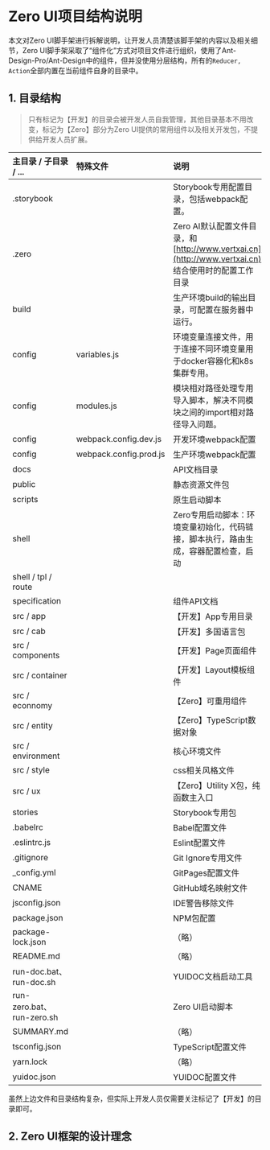 # Zero UI项目结构说明

本文对Zero UI脚手架进行拆解说明，让开发人员清楚该脚手架的内容以及相关细节，Zero UI脚手架采取了“组件化”方式对项目文件进行组织，使用了Ant-Design-Pro/Ant-Design中的组件，但并没使用分层结构，所有的`Reducer, Action`全部内置在当前组件自身的目录中。

## 1. 目录结构

> 只有标记为【开发】的目录会被开发人员自我管理，其他目录基本不用改变，标记为【Zero】部分为Zero UI提供的常用组件以及相关开发包，不提供给开发人员扩展。

| 主目录 / 子目录 / ... | 特殊文件 | 说明 |
| :--- | :--- | :--- |
| .storybook |  | Storybook专用配置目录，包括webpack配置。 |
| .zero |  | Zero AI默认配置文件目录，和 [http://www.vertxai.cn](http://www.vertxai.cn) 结合使用时的配置工作目录 |
| build |  | 生产环境build的输出目录，可配置在服务器中运行。 |
| config | variables.js | 环境变量连接文件，用于连接不同环境变量用于docker容器化和k8s集群专用。 |
| config | modules.js | 模块相对路径处理专用导入脚本，解决不同模块之间的import相对路径导入问题。 |
| config | webpack.config.dev.js | 开发环境webpack配置 |
| config | webpack.config.prod.js | 生产环境webpack配置 |
| docs |  | API文档目录 |
| public |  | 静态资源文件包 |
| scripts |  | 原生启动脚本 |
| shell |  | Zero专用启动脚本：环境变量初始化，代码链接，脚本执行，路由生成，容器配置检查，启动 |
| shell / tpl / route |  |  |
| specification |  | 组件API文档 |
| src / app |  | 【开发】App专用目录 |
| src / cab |  | 【开发】多国语言包 |
| src / components |  | 【开发】Page页面组件 |
| src / container |  | 【开发】Layout模板组件 |
| src / econnomy |  | 【Zero】可重用组件 |
| src / entity |  | 【Zero】TypeScript数据对象 |
| src / environment |  | 核心环境文件 |
| src / style |  | css相关风格文件 |
| src / ux |  | 【Zero】Utility X包，纯函数主入口 |
| stories |  | Storybook专用包 |
| .babelrc |  | Babel配置文件 |
| .eslintrc.js |  | Eslint配置文件 |
| .gitignore |  | Git Ignore专用文件 |
| \_config.yml |  | GitPages配置文件 |
| CNAME |  | GitHub域名映射文件 |
| jsconfig.json |  | IDE警告移除文件 |
| package.json |  | NPM包配置 |
| package-lock.json |  | （略） |
| README.md |  | （略） |
| run-doc.bat、run-doc.sh |  | YUIDOC文档启动工具 |
| run-zero.bat、run-zero.sh |  | Zero UI启动脚本 |
| SUMMARY.md |  | （略） |
| tsconfig.json |  | TypeScript配置文件 |
| yarn.lock |  | （略） |
| yuidoc.json |  | YUIDOC配置文件 |

虽然上边文件和目录结构复杂，但实际上开发人员仅需要关注标记了【开发】的目录即可。

## 2. Zero UI框架的设计理念



